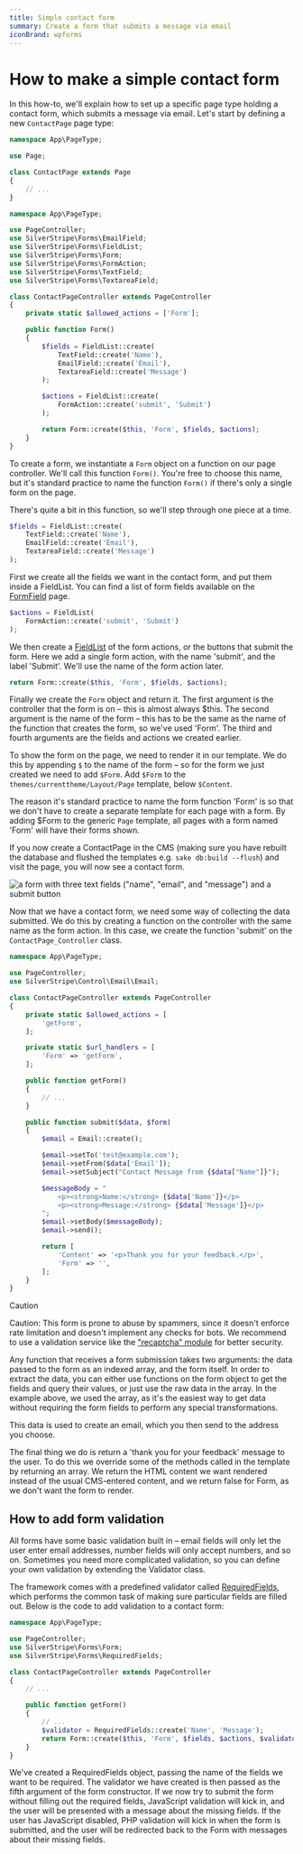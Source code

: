 ```yaml
---
title: Simple contact form
summary: Create a form that submits a message via email
iconBrand: wpforms
---
```


# How to make a simple contact form

In this how-to, we'll explain how to set up a specific page type
holding a contact form, which submits a message via email.
Let's start by defining a new `ContactPage` page type:

```php
namespace App\PageType;

use Page;

class ContactPage extends Page
{
    // ...
}
```

```php
namespace App\PageType;

use PageController;
use SilverStripe\Forms\EmailField;
use SilverStripe\Forms\FieldList;
use SilverStripe\Forms\Form;
use SilverStripe\Forms\FormAction;
use SilverStripe\Forms\TextField;
use SilverStripe\Forms\TextareaField;

class ContactPageController extends PageController
{
    private static $allowed_actions = ['Form'];

    public function Form()
    {
        $fields = FieldList::create(
            TextField::create('Name'),
            EmailField::create('Email'),
            TextareaField::create('Message')
        );

        $actions = FieldList::create(
            FormAction::create('submit', 'Submit')
        );

        return Form::create($this, 'Form', $fields, $actions);
    }
}
```

To create a form, we instantiate a `Form` object on a function on our page controller. We'll call this function `Form()`. You're free to choose this name, but it's standard practice to name the function `Form()` if there's only a single form on the page.

There's quite a bit in this function, so we'll step through one piece at a time.

```php
$fields = FieldList::create(
    TextField::create('Name'),
    EmailField::create('Email'),
    TextareaField::create('Message')
);
```

First we create all the fields we want in the contact form, and put them inside a FieldList. You can find a list of form fields available on the [FormField](api:SilverStripe\Forms\FormField) page.

```php
$actions = FieldList(
    FormAction::create('submit', 'Submit')
);
```

We then create a [FieldList](api:SilverStripe\Forms\FieldList) of the form actions, or the buttons that submit the form. Here we add a single form action, with the name 'submit', and the label 'Submit'. We'll use the name of the form action later.

```php
return Form::create($this, 'Form', $fields, $actions);
```

Finally we create the `Form` object and return it. The first argument is the controller that the form is on – this is almost always $this. The second argument is the name of the form – this has to be the same as the name of the function that creates the form, so we've used 'Form'. The third and fourth arguments are the fields and actions we created earlier.

To show the form on the page, we need to render it in our template. We do this by appending `$` to the name of the form – so for the form we just created we need to add `$Form`. Add `$Form` to the `themes/currenttheme/Layout/Page` template, below `$Content`.

The reason it's standard practice to name the form function 'Form' is so that we don't have to create a separate template for each page with a form. By adding $Form to the generic `Page` template, all pages with a form named 'Form' will have their forms shown.

If you now create a ContactPage in the CMS (making sure you have rebuilt the database and flushed the templates e.g. `sake db:build --flush`) and visit the page, you will now see a contact form.

![a form with three text fields ("name", "email", and "message") and a submit button](../../../_images/howto_contactForm.jpg)

Now that we have a contact form, we need some way of collecting the data submitted. We do this by creating a function on the controller with the same name as the form action. In this case, we create the function 'submit' on the `ContactPage_Controller` class.

```php
namespace App\PageType;

use PageController;
use SilverStripe\Control\Email\Email;

class ContactPageController extends PageController
{
    private static $allowed_actions = [
        'getForm',
    ];

    private static $url_handlers = [
        'Form' => 'getForm',
    ];

    public function getForm()
    {
        // ...
    }

    public function submit($data, $form)
    {
        $email = Email::create();

        $email->setTo('test@example.com');
        $email->setFrom($data['Email']);
        $email->setSubject("Contact Message from {$data["Name"]}");

        $messageBody = "
            <p><strong>Name:</strong> {$data['Name']}</p>
            <p><strong>Message:</strong> {$data['Message']}</p>
        ";
        $email->setBody($messageBody);
        $email->send();

        return [
            'Content' => '<p>Thank you for your feedback.</p>',
            'Form' => '',
        ];
    }
}
```

> [!CAUTION]
> Caution: This form is prone to abuse by spammers,
> since it doesn't enforce rate limitation and doesn't implement any checks for bots.
> We recommend to use a validation service like the ["recaptcha" module](https://github.com/silverstripe/silverstripe-spamprotection)
> for better security.

Any function that receives a form submission takes two arguments: the data passed to the form as an indexed array, and the form itself. In order to extract the data, you can either use functions on the form object to get the fields and query their values, or just use the raw data in the array. In the example above, we used the array, as it's the easiest way to get data without requiring the form fields to perform any special transformations.

This data is used to create an email, which you then send to the address you choose.

The final thing we do is return a 'thank you for your feedback' message to the user. To do this we override some of the methods called in the template by returning an array. We return the HTML content we want rendered instead of the usual CMS-entered content, and we return false for Form, as we don't want the form to render.

## How to add form validation

All forms have some basic validation built in – email fields will only let the user enter email addresses, number fields will only accept numbers, and so on. Sometimes you need more complicated validation, so you can define your own validation by extending the Validator class.

The framework comes with a predefined validator called [RequiredFields](api:SilverStripe\Forms\RequiredFields), which performs the common task of making sure particular fields are filled out. Below is the code to add validation to a contact form:

```php
namespace App\PageType;

use PageController;
use SilverStripe\Forms\Form;
use SilverStripe\Forms\RequiredFields;

class ContactPageController extends PageController
{
    // ...

    public function getForm()
    {
        // ...
        $validator = RequiredFields::create('Name', 'Message');
        return Form::create($this, 'Form', $fields, $actions, $validator);
    }
}
```

We've created a RequiredFields object, passing the name of the fields we want to be required. The validator we have created is then passed as the fifth argument of the form constructor. If we now try to submit the form without filling out the required fields, JavaScript validation will kick in, and the user will be presented with a message about the missing fields. If the user has JavaScript disabled, PHP validation will kick in when the form is submitted, and the user will be redirected back to the Form with messages about their missing fields.
